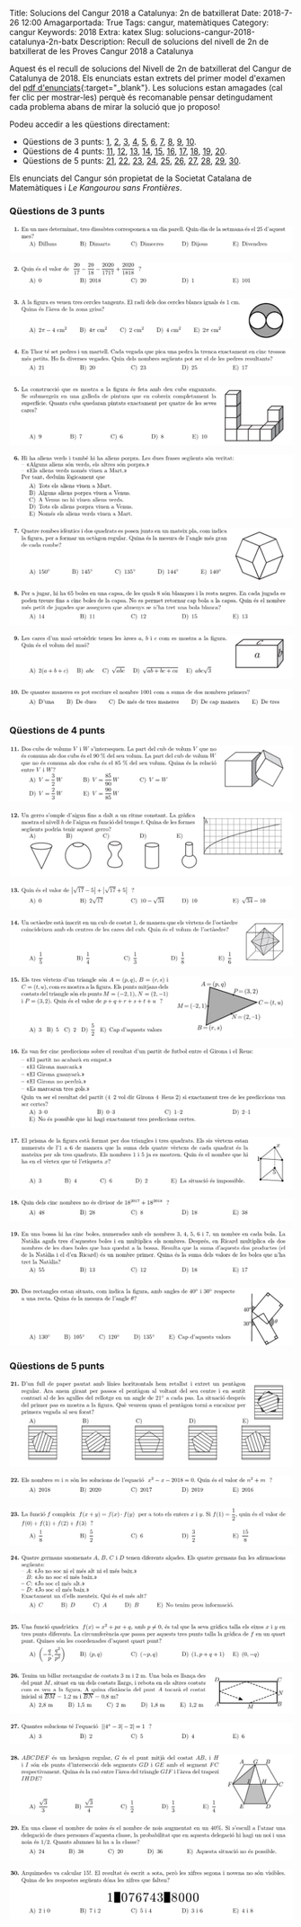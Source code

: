 Title: Solucions del Cangur 2018 a Catalunya: 2n de batxillerat
Date: 2018-7-26 12:00
Amagarportada: True
Tags: cangur, matemàtiques
Category: cangur
Keywords: 2018
Extra: katex
Slug: solucions-cangur-2018-catalunya-2n-batx
Description: Recull de solucions del nivell de 2n de batxillerat de les Proves Cangur 2018 a Catalunya

Aquest és el recull de solucions del Nivell de 2n de batxillerat del Cangur de Catalunya de 2018. Els enunciats estan extrets del primer model d'examen del [pdf d'enunciats]({static}enunciat_2018_cat_2n_batx.pdf){:target="_blank"}. Les solucions estan amagades (cal fer clic per mostrar-les) perquè és recomanable pensar detingudament cada problema abans de mirar la solució que jo proposo!

Podeu accedir a les qüestions directament:

* Qüestions de 3 punts: [1](#questio-1), [2](#questio-2), [3](#questio-3), [4](#questio-4), [5](#questio-5), [6](#questio-6), [7](#questio-7), [8](#questio-8), [9](#questio-9), [10](#questio-10).
* Qüestions de 4 punts: [11](#questio-11), [12](#questio-12), [13](#questio-13), [14](#questio-14), [15](#questio-15), [16](#questio-16), [17](#questio-17), [18](#questio-18), [19](#questio-19), [20](#questio-20).
* Qüestions de 5 punts: [21](#questio-21), [22](#questio-22), [23](#questio-23), [24](#questio-24), [25](#questio-25), [26](#questio-26), [27](#questio-27), [28](#questio-28), [29](#questio-29), [30](#questio-30).

Els enunciats del Cangur són propietat de la Societat Catalana de Matemàtiques i *Le Kangourou sans Frontières*.

### Qüestions de 3 punts

![Enunciat 1, nivell de 2n de batxillerat del Cangur 2018 a Catalunya](enunciats/01.png)



![Enunciat 2, nivell de 2n de batxillerat del Cangur 2018 a Catalunya](enunciats/02.png)



![Enunciat 3, nivell de 2n de batxillerat del Cangur 2018 a Catalunya](enunciats/03.png)



![Enunciat 4, nivell de 2n de batxillerat del Cangur 2018 a Catalunya](enunciats/04.png)



![Enunciat 5, nivell de 2n de batxillerat del Cangur 2018 a Catalunya](enunciats/05.png)



![Enunciat 6, nivell de 2n de batxillerat del Cangur 2018 a Catalunya](enunciats/06.png)



![Enunciat 7, nivell de 2n de batxillerat del Cangur 2018 a Catalunya](enunciats/07.png)



![Enunciat 8, nivell de 2n de batxillerat del Cangur 2018 a Catalunya](enunciats/08.png)



![Enunciat 9, nivell de 2n de batxillerat del Cangur 2018 a Catalunya](enunciats/09.png)



![Enunciat 10, nivell de 2n de batxillerat del Cangur 2018 a Catalunya](enunciats/10.png)



### Qüestions de 4 punts

![Enunciat 11, nivell de 2n de batxillerat del Cangur 2018 a Catalunya](enunciats/11.png)



![Enunciat 12, nivell de 2n de batxillerat del Cangur 2018 a Catalunya](enunciats/12.png)



![Enunciat 13, nivell de 2n de batxillerat del Cangur 2018 a Catalunya](enunciats/13.png)



![Enunciat 14, nivell de 2n de batxillerat del Cangur 2018 a Catalunya](enunciats/14.png)



![Enunciat 15, nivell de 2n de batxillerat del Cangur 2018 a Catalunya](enunciats/15.png)



![Enunciat 16, nivell de 2n de batxillerat del Cangur 2018 a Catalunya](enunciats/16.png)



![Enunciat 17, nivell de 2n de batxillerat del Cangur 2018 a Catalunya](enunciats/17.png)



![Enunciat 18, nivell de 2n de batxillerat del Cangur 2018 a Catalunya](enunciats/18.png)



![Enunciat 19, nivell de 2n de batxillerat del Cangur 2018 a Catalunya](enunciats/19.png)



![Enunciat 20, nivell de 2n de batxillerat del Cangur 2018 a Catalunya](enunciats/20.png)



### Qüestions de 5 punts

![Enunciat 21, nivell de 2n de batxillerat del Cangur 2018 a Catalunya](enunciats/21.png)



![Enunciat 22, nivell de 2n de batxillerat del Cangur 2018 a Catalunya](enunciats/22.png)



![Enunciat 23, nivell de 2n de batxillerat del Cangur 2018 a Catalunya](enunciats/23.png)



![Enunciat 24, nivell de 2n de batxillerat del Cangur 2018 a Catalunya](enunciats/24.png)



![Enunciat 25, nivell de 2n de batxillerat del Cangur 2018 a Catalunya](enunciats/25.png)



![Enunciat 26, nivell de 2n de batxillerat del Cangur 2018 a Catalunya](enunciats/26.png)



![Enunciat 27, nivell de 2n de batxillerat del Cangur 2018 a Catalunya](enunciats/27.png)



![Enunciat 28, nivell de 2n de batxillerat del Cangur 2018 a Catalunya](enunciats/28.png)



![Enunciat 29, nivell de 2n de batxillerat del Cangur 2018 a Catalunya](enunciats/29.png)



![Enunciat 30, nivell de 2n de batxillerat del Cangur 2018 a Catalunya](enunciats/30.png)



